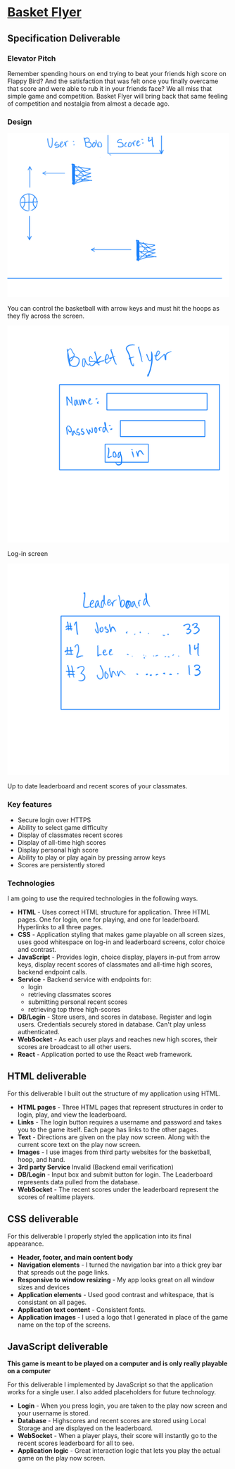# [Basket Flyer](https://basketflyer.com)

## Specification Deliverable

### Elevator Pitch

Remember spending hours on end trying to beat your friends high score on Flappy Bird? And the satisfaction that was felt once you finally overcame that score and were able to rub it in your friends face? We all miss that simple game and competition. Basket Flyer will bring back that same feeling of competition and nostalgia from almost a decade ago. 

### Design

![The UI of Basket Flyer itself.](Startup-IMG/IMG_0033.PNG)

You can control the basketball with arrow keys and must hit the hoops as they fly across the screen.

![Log In screen.](Startup-IMG/IMG_0034.PNG)

Log-in screen

![Leader Board screen.](Startup-IMG/IMG_0035.PNG)

Up to date leaderboard and recent scores of your classmates.

### Key features

- Secure login over HTTPS
- Ability to select game difficulty
- Display of classmates recent scores
- Display of all-time high scores
- Display personal high score
- Ability to play or play again by pressing arrow keys
- Scores are persistently stored

### Technologies

I am going to use the required technologies in the following ways.

- **HTML** - Uses correct HTML structure for application. Three HTML pages. One for login, one for playing, and one for leaderboard. Hyperlinks to all three pages.
- **CSS** - Application styling that makes game playable on all screen sizes, uses good whitespace on log-in and leaderboard screens, color choice and contrast.
- **JavaScript** - Provides login, choice display, players in-put from arrow keys, display recent scores of classmates and all-time high scores, backend endpoint calls.
- **Service** - Backend service with endpoints for:
  - login
  - retrieving classmates scores
  - submitting personal recent scores
  - retrieving top three high-scores
- **DB/Login** - Store users, and scores in database. Register and login users. Credentials securely stored in database. Can't play unless authenticated.
- **WebSocket** - As each user plays and reaches new high scores, their scores are broadcast to all other users.
- **React** - Application ported to use the React web framework.

## HTML deliverable

For this deliverable I built out the structure of my application using HTML.

- **HTML pages** - Three HTML pages that represent structures in order to login, play, and view the leaderboard.
- **Links** - The login button requires a username and password and takes you to the game itself. Each page has links to the other pages.
- **Text** - Directions are given on the play now screen. Along with the current score text on the play now screen.
- **Images** - I use images from third party websites for the basketball, hoop, and hand.
- **3rd party Service** Invalid (Backend email verification)
- **DB/Login** - Input box and submit button for login. The Leaderboard represents data pulled from the database.
- **WebSocket** - The recent scores under the leaderboard represent the scores of realtime players.

## CSS deliverable

For this deliverable I properly styled the application into its final appearance.

- **Header, footer, and main content body**
- **Navigation elements** - I turned the navigation bar into a thick grey bar that spreads out the page links.
- **Responsive to window resizing** - My app looks great on all window sizes and devices
- **Application elements** - Used good contrast and whitespace, that is consistant on all pages.
- **Application text content** - Consistent fonts.
- **Application images** - I used a logo that I generated in place of the game name on the top of the screens.

## JavaScript deliverable

**This game is meant to be played on a computer and is only really playable on a computer**  

For this deliverable I implemented by JavaScript so that the application works for a single user. I also added placeholders for future technology.

- **Login** - When you press login, you are taken to the play now screen and your username is stored.
- **Database** - Highscores and recent scores are stored using Local Storage and are displayed on the leaderboard.
- **WebSocket** - When a player plays, their score will instantly go to the recent scores leaderboard for all to see.
- **Application logic** - Great interaction logic that lets you play the actual game on the play now screen.
